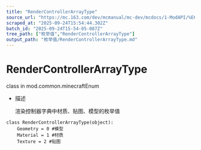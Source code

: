 ```yaml
---
title: "RenderControllerArrayType"
source_url: "https://mc.163.com/dev/mcmanual/mc-dev/mcdocs/1-ModAPI/%E6%9E%9A%E4%B8%BE%E5%80%BC/RenderControllerArrayType.html"
scraped_at: "2025-09-24T15:54:44.302Z"
batch_id: "2025-09-24T15-54-05-087Z"
tree_path: ["枚举值","RenderControllerArrayType"]
output_path: "枚举值/RenderControllerArrayType.md"
---
```


#  RenderControllerArrayType

class in mod.common.minecraftEnum

*   描述
    
    渲染控制器字典中材质、贴图、模型的枚举值
    

```
class RenderControllerArrayType(object):
	Geometry = 0 #模型
	Material = 1 #材质
	Texture = 2 #贴图


```